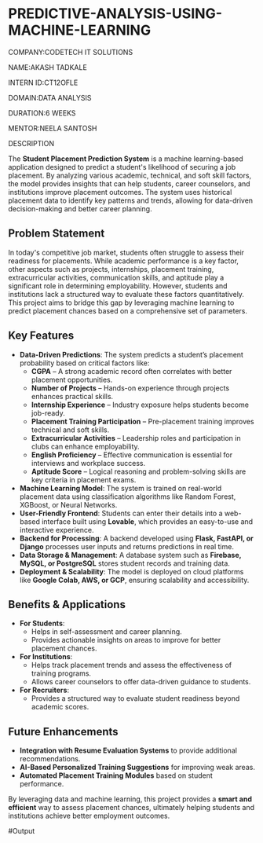 # PREDICTIVE-ANALYSIS-USING-MACHINE-LEARNING

COMPANY:CODETECH IT SOLUTIONS

NAME:AKASH TADKALE

INTERN ID:CT12OFLE

DOMAIN:DATA ANALYSIS

DURATION:6 WEEKS

MENTOR:NEELA SANTOSH

DESCRIPTION

The **Student Placement Prediction System** is a machine learning-based application designed to predict a student's likelihood of securing a job placement. By analyzing various academic, technical, and soft skill factors, the model provides insights that can help students, career counselors, and institutions improve placement outcomes. The system uses historical placement data to identify key patterns and trends, allowing for data-driven decision-making and better career planning.  

## **Problem Statement**  
In today's competitive job market, students often struggle to assess their readiness for placements. While academic performance is a key factor, other aspects such as projects, internships, placement training, extracurricular activities, communication skills, and aptitude play a significant role in determining employability. However, students and institutions lack a structured way to evaluate these factors quantitatively. This project aims to bridge this gap by leveraging machine learning to predict placement chances based on a comprehensive set of parameters.  

## **Key Features**  
- **Data-Driven Predictions**: The system predicts a student’s placement probability based on critical factors like:  
  - **CGPA** – A strong academic record often correlates with better placement opportunities.  
  - **Number of Projects** – Hands-on experience through projects enhances practical skills.  
  - **Internship Experience** – Industry exposure helps students become job-ready.  
  - **Placement Training Participation** – Pre-placement training improves technical and soft skills.  
  - **Extracurricular Activities** – Leadership roles and participation in clubs can enhance employability.  
  - **English Proficiency** – Effective communication is essential for interviews and workplace success.  
  - **Aptitude Score** – Logical reasoning and problem-solving skills are key criteria in placement exams.  
- **Machine Learning Model**: The system is trained on real-world placement data using classification algorithms like Random Forest, XGBoost, or Neural Networks.  
- **User-Friendly Frontend**: Students can enter their details into a web-based interface built using **Lovable**, which provides an easy-to-use and interactive experience.  
- **Backend for Processing**: A backend developed using **Flask, FastAPI, or Django** processes user inputs and returns predictions in real time.  
- **Data Storage & Management**: A database system such as **Firebase, MySQL, or PostgreSQL** stores student records and training data.  
- **Deployment & Scalability**: The model is deployed on cloud platforms like **Google Colab, AWS, or GCP**, ensuring scalability and accessibility.  

## **Benefits & Applications**  
- **For Students**:  
  - Helps in self-assessment and career planning.  
  - Provides actionable insights on areas to improve for better placement chances.  
- **For Institutions**:  
  - Helps track placement trends and assess the effectiveness of training programs.  
  - Allows career counselors to offer data-driven guidance to students.  
- **For Recruiters**:  
  - Provides a structured way to evaluate student readiness beyond academic scores.  

## **Future Enhancements**  
- **Integration with Resume Evaluation Systems** to provide additional recommendations.  
- **AI-Based Personalized Training Suggestions** for improving weak areas.  
- **Automated Placement Training Modules** based on student performance.  

By leveraging data and machine learning, this project provides a **smart and efficient** way to assess placement chances, ultimately helping students and institutions achieve better employment outcomes.  

#Output


